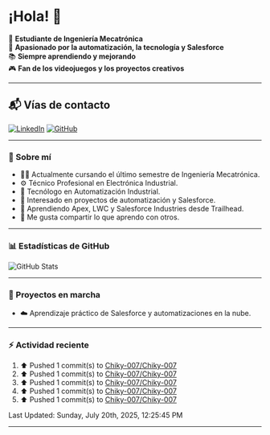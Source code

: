 # ¡Hola! 👋

:rocket: **Estudiante de Ingeniería Mecatrónica**  
:robot: **Apasionado por la automatización, la tecnología y Salesforce**  
:books: **Siempre aprendiendo y mejorando**  
🎮 **Fan de los videojuegos y los proyectos creativos**

---

## 📬 Vías de contacto

[![LinkedIn](https://img.shields.io/badge/LinkedIn-Camilo-blue?style=for-the-badge&logo=linkedin)](https://www.linkedin.com/in/andreycamiloromero/)
[![GitHub](https://img.shields.io/badge/GitHub-Camilo-black?style=for-the-badge&logo=github)](https://github.com/Chiky-007)

---

### 🚀 Sobre mí

- 👨‍🎓 Actualmente cursando el último semestre de Ingeniería Mecatrónica.  
- ⚙️ Técnico Profesional en Electrónica Industrial.  
- 🤖 Tecnólogo en Automatización Industrial.  
- 🧠 Interesado en proyectos de automatización y Salesforce.  
- 🌱 Aprendiendo Apex, LWC y Salesforce Industries desde Trailhead.  
- 💬 Me gusta compartir lo que aprendo con otros.

---

### 📊 Estadísticas de GitHub

![GitHub Stats](https://github-readme-stats.vercel.app/api?username=Chiky-007&show_icons=true&theme=radical)

---

### 🚧 Proyectos en marcha

- ☁️ Aprendizaje práctico de Salesforce y automatizaciones en la nube.

---

### ⚡ Actividad reciente
<!--RECENT_ACTIVITY:start-->
1. ⬆️ Pushed 1 commit(s) to [Chiky-007/Chiky-007](https://github.com/Chiky-007/Chiky-007)<br>
2. ⬆️ Pushed 1 commit(s) to [Chiky-007/Chiky-007](https://github.com/Chiky-007/Chiky-007)<br>
3. ⬆️ Pushed 1 commit(s) to [Chiky-007/Chiky-007](https://github.com/Chiky-007/Chiky-007)<br>
4. ⬆️ Pushed 1 commit(s) to [Chiky-007/Chiky-007](https://github.com/Chiky-007/Chiky-007)<br>
5. ⬆️ Pushed 1 commit(s) to [Chiky-007/Chiky-007](https://github.com/Chiky-007/Chiky-007)<br>
<!--RECENT_ACTIVITY:end-->

<!--RECENT_ACTIVITY:last_update-->
Last Updated: Sunday, July 20th, 2025, 12:25:45 PM
<!--RECENT_ACTIVITY:last_update_end-->

---